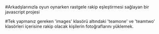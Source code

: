 #Arkadşlarınızla oyun oynarken rastgele rakip eşleştirmesi sağlayan bir javascript projesi

#Tek yapmanız gereken 'images' klasörü altındaki 'teamone' ve 'teamtwo' klasörleri içerisine rakip olacak kişilerin fotoğraflarını yüklemek.